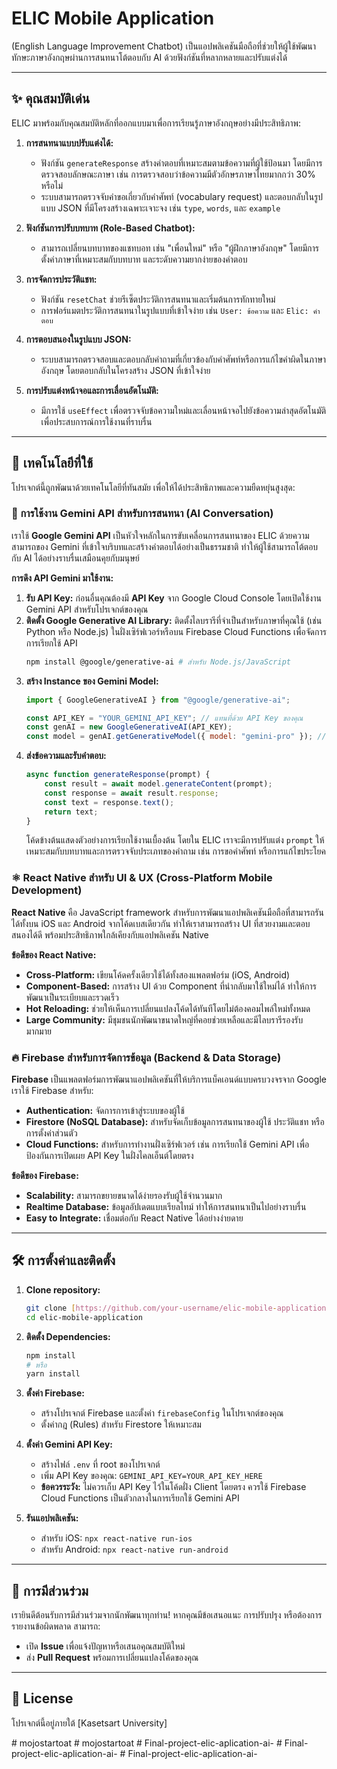# ELIC Mobile Application

(English Language Improvement Chatbot) เป็นแอปพลิเคชันมือถือที่ช่วยให้ผู้ใช้พัฒนาทักษะภาษาอังกฤษผ่านการสนทนาโต้ตอบกับ AI ด้วยฟังก์ชันที่หลากหลายและปรับแต่งได้

---

## ✨ คุณสมบัติเด่น

ELIC มาพร้อมกับคุณสมบัติหลักที่ออกแบบมาเพื่อการเรียนรู้ภาษาอังกฤษอย่างมีประสิทธิภาพ:

1.  **การสนทนาแบบปรับแต่งได้:**
    * ฟังก์ชัน `generateResponse` สร้างคำตอบที่เหมาะสมตามข้อความที่ผู้ใช้ป้อนมา โดยมีการตรวจสอบลักษณะภาษา เช่น การตรวจสอบว่าข้อความมีตัวอักษรภาษาไทยมากกว่า 30% หรือไม่
    * ระบบสามารถตรวจจับคำขอเกี่ยวกับคำศัพท์ (vocabulary request) และตอบกลับในรูปแบบ JSON ที่มีโครงสร้างเฉพาะเจาะจง เช่น `type`, `words`, และ `example`

2.  **ฟังก์ชันการปรับบทบาท (Role-Based Chatbot):**
    * สามารถเปลี่ยนบทบาทของแชทบอท เช่น "เพื่อนใหม่" หรือ "ผู้ฝึกภาษาอังกฤษ" โดยมีการตั้งค่าภาษาที่เหมาะสมกับบทบาท และระดับความยากง่ายของคำตอบ

3.  **การจัดการประวัติแชท:**
    * ฟังก์ชัน `resetChat` ช่วยรีเซ็ตประวัติการสนทนาและเริ่มต้นการทักทายใหม่
    * การฟอร์แมตประวัติการสนทนาในรูปแบบที่เข้าใจง่าย เช่น `User: ข้อความ` และ `Elic: คำตอบ`

4.  **การตอบสนองในรูปแบบ JSON:**
    * ระบบสามารถตรวจสอบและตอบกลับคำถามที่เกี่ยวข้องกับคำศัพท์หรือการแก้ไขคำผิดในภาษาอังกฤษ โดยตอบกลับในโครงสร้าง JSON ที่เข้าใจง่าย

5.  **การปรับแต่งหน้าจอและการเลื่อนอัตโนมัติ:**
    * มีการใช้ `useEffect` เพื่อตรวจจับข้อความใหม่และเลื่อนหน้าจอไปยังข้อความล่าสุดอัตโนมัติ เพื่อประสบการณ์การใช้งานที่ราบรื่น

---

## 🚀 เทคโนโลยีที่ใช้

โปรเจกต์นี้ถูกพัฒนาด้วยเทคโนโลยีที่ทันสมัย เพื่อให้ได้ประสิทธิภาพและความยืดหยุ่นสูงสุด:

### 🧠 การใช้งาน Gemini API สำหรับการสนทนา (AI Conversation)

เราใช้ **Google Gemini API** เป็นหัวใจหลักในการขับเคลื่อนการสนทนาของ ELIC ด้วยความสามารถของ Gemini ที่เข้าใจบริบทและสร้างคำตอบได้อย่างเป็นธรรมชาติ ทำให้ผู้ใช้สามารถโต้ตอบกับ AI ได้อย่างราบรื่นเสมือนคุยกับมนุษย์

**การดึง API Gemini มาใช้งาน:**

1.  **รับ API Key:** ก่อนอื่นคุณต้องมี **API Key** จาก Google Cloud Console โดยเปิดใช้งาน Gemini API สำหรับโปรเจกต์ของคุณ
2.  **ติดตั้ง Google Generative AI Library:** ติดตั้งไลบรารีที่จำเป็นสำหรับภาษาที่คุณใช้ (เช่น Python หรือ Node.js) ในฝั่งเซิร์ฟเวอร์หรือบน Firebase Cloud Functions เพื่อจัดการการเรียกใช้ API
    ```bash
    npm install @google/generative-ai # สำหรับ Node.js/JavaScript
    ```
3.  **สร้าง Instance ของ Gemini Model:**
    ```javascript
    import { GoogleGenerativeAI } from "@google/generative-ai";

    const API_KEY = "YOUR_GEMINI_API_KEY"; // แทนที่ด้วย API Key ของคุณ
    const genAI = new GoogleGenerativeAI(API_KEY);
    const model = genAI.getGenerativeModel({ model: "gemini-pro" }); // ใช้โมเดลที่เหมาะสม
    ```
4.  **ส่งข้อความและรับคำตอบ:**
    ```javascript
    async function generateResponse(prompt) {
        const result = await model.generateContent(prompt);
        const response = await result.response;
        const text = response.text();
        return text;
    }
    ```
    โค้ดข้างต้นแสดงตัวอย่างการเรียกใช้งานเบื้องต้น โดยใน ELIC เราจะมีการปรับแต่ง `prompt` ให้เหมาะสมกับบทบาทและการตรวจจับประเภทของคำถาม เช่น การขอคำศัพท์ หรือการแก้ไขประโยค

### ⚛️ React Native สำหรับ UI & UX (Cross-Platform Mobile Development)

**React Native** คือ JavaScript framework สำหรับการพัฒนาแอปพลิเคชันมือถือที่สามารถรันได้ทั้งบน iOS และ Android จากโค้ดเบสเดียวกัน ทำให้เราสามารถสร้าง UI ที่สวยงามและตอบสนองได้ดี พร้อมประสิทธิภาพใกล้เคียงกับแอปพลิเคชัน Native

**ข้อดีของ React Native:**

* **Cross-Platform:** เขียนโค้ดครั้งเดียวใช้ได้ทั้งสองแพลตฟอร์ม (iOS, Android)
* **Component-Based:** การสร้าง UI ด้วย Component ที่นำกลับมาใช้ใหม่ได้ ทำให้การพัฒนาเป็นระเบียบและรวดเร็ว
* **Hot Reloading:** ช่วยให้เห็นการเปลี่ยนแปลงโค้ดได้ทันทีโดยไม่ต้องคอมไพล์ใหม่ทั้งหมด
* **Large Community:** มีชุมชนนักพัฒนาขนาดใหญ่ที่คอยช่วยเหลือและมีไลบรารีรองรับมากมาย

### 🔥 Firebase สำหรับการจัดการข้อมูล (Backend & Data Storage)

**Firebase** เป็นแพลตฟอร์มการพัฒนาแอปพลิเคชันที่ให้บริการแบ็คเอนด์แบบครบวงจรจาก Google เราใช้ Firebase สำหรับ:

* **Authentication:** จัดการการเข้าสู่ระบบของผู้ใช้
* **Firestore (NoSQL Database):** สำหรับจัดเก็บข้อมูลการสนทนาของผู้ใช้ ประวัติแชท หรือการตั้งค่าส่วนตัว
* **Cloud Functions:** สำหรับการทำงานฝั่งเซิร์ฟเวอร์ เช่น การเรียกใช้ Gemini API เพื่อป้องกันการเปิดเผย API Key ในฝั่งไคลเอ็นต์โดยตรง

**ข้อดีของ Firebase:**

* **Scalability:** สามารถขยายขนาดได้ง่ายรองรับผู้ใช้จำนวนมาก
* **Realtime Database:** ข้อมูลอัปเดตแบบเรียลไทม์ ทำให้การสนทนาเป็นไปอย่างราบรื่น
* **Easy to Integrate:** เชื่อมต่อกับ React Native ได้อย่างง่ายดาย

---

## 🛠️ การตั้งค่าและติดตั้ง

1.  **Clone repository:**
    ```bash
    git clone [https://github.com/your-username/elic-mobile-application.git](https://github.com/your-username/elic-mobile-application.git)
    cd elic-mobile-application
    ```
2.  **ติดตั้ง Dependencies:**
    ```bash
    npm install
    # หรือ
    yarn install
    ```
3.  **ตั้งค่า Firebase:**
    * สร้างโปรเจกต์ Firebase และตั้งค่า `firebaseConfig` ในโปรเจกต์ของคุณ
    * ตั้งค่ากฎ (Rules) สำหรับ Firestore ให้เหมาะสม
4.  **ตั้งค่า Gemini API Key:**
    * สร้างไฟล์ `.env` ที่ root ของโปรเจกต์
    * เพิ่ม API Key ของคุณ: `GEMINI_API_KEY=YOUR_API_KEY_HERE`
    * **ข้อควรระวัง:** ไม่ควรเก็บ API Key ไว้ในโค้ดฝั่ง Client โดยตรง ควรใช้ Firebase Cloud Functions เป็นตัวกลางในการเรียกใช้ Gemini API

5.  **รันแอปพลิเคชัน:**
    * สำหรับ iOS: `npx react-native run-ios`
    * สำหรับ Android: `npx react-native run-android`

---

## 🤝 การมีส่วนร่วม

เรายินดีต้อนรับการมีส่วนร่วมจากนักพัฒนาทุกท่าน! หากคุณมีข้อเสนอแนะ การปรับปรุง หรือต้องการรายงานข้อผิดพลาด สามารถ:

* เปิด **Issue** เพื่อแจ้งปัญหาหรือเสนอคุณสมบัติใหม่
* ส่ง **Pull Request** พร้อมการเปลี่ยนแปลงโค้ดของคุณ

---

## 📜 License

โปรเจกต์นี้อยู่ภายใต้ [Kasetsart​ University​]

#   m o j o s t a r t o a t  
 #   m o j o s t a r t o a t  
 #   F i n a l - p r o j e c t - e l i c - a p l i c a t i o n - a i -  
 #   F i n a l - p r o j e c t - e l i c - a p l i c a t i o n - a i -  
 #   F i n a l - p r o j e c t - e l i c - a p l i c a t i o n - a i -  
 